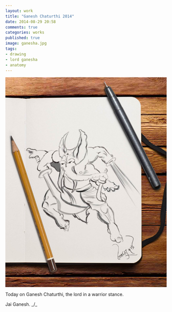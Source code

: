 ```yaml
---
layout: work
title: "Ganesh Chaturthi 2014"
date: 2014-08-29 20:58
comments: true
categories: works
published: true
image: ganesha.jpg
tags:
- drawing
- lord ganesha
- anatomy
---
```

<img src="/images/works/ganesha.jpg" align="middle"/>

Today on Ganesh Chaturthi, the lord in a warrior stance.

Jai Ganesh. _/\_